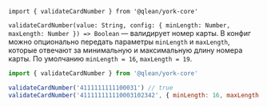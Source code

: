 `import { validateCardNumber } from '@qlean/york-core'`

`validateCardNumber(value: String, config: { minLength: Number, maxLength: Number }) => Boolean` — валидирует номер карты. В конфиг можно опционально передать параметры `minLength` и `maxLength`, которые отвечают за минимальную и максимальную длину номера карты. По умолчанию `minLength = 16`, `maxLength = 19`.

```js static
import { validateCardNumber } from '@qlean/york-core'

validateCardNumber('4111111111100031') // true
validateCardNumber('411111111110003102342', { minLength: 16, maxLength: 18 }) // false
```
